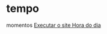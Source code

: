 # tempo
 momentos
<a href = "https://alexprogramador.github.io/tempo/modelo.html">Executar o site Hora do dia</a>